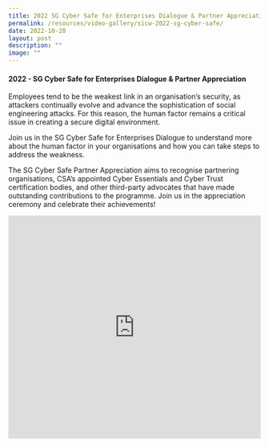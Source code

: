 ```yaml
---
title: 2022 SG Cyber Safe for Enterprises Dialogue & Partner Appreciation
permalink: /resources/video-gallery/sicw-2022-sg-cyber-safe/
date: 2022-10-20
layout: post
description: ""
image: ""
---
```

#### **2022 - SG Cyber Safe for Enterprises Dialogue &amp; Partner Appreciation**

Employees tend to be the weakest link in an organisation’s security, as attackers continually evolve and advance the sophistication of social engineering attacks. For this reason, the human factor remains a critical issue in creating a secure digital environment.

Join us in the SG Cyber Safe for Enterprises Dialogue to understand more about the human factor in your organisations and how you can take steps to address the weakness. 

The SG Cyber Safe Partner Appreciation aims to recognise partnering organisations, CSA’s appointed Cyber Essentials and Cyber Trust certification bodies, and other third-party advocates that have made outstanding contributions to the programme. Join us in the appreciation ceremony and celebrate their achievements!

<iframe allowfullscreen="" allow="accelerometer; autoplay; clipboard-write; encrypted-media; gyroscope; picture-in-picture; web-share" frameborder="0" title="YouTube video player" src="https://www.youtube.com/embed/GkMwIUsZDp4" width="100%" height="445"></iframe>
